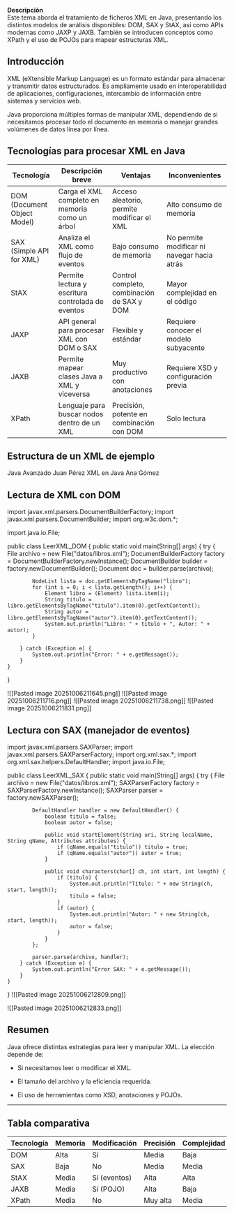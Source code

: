 **Descripción**  
Este tema aborda el tratamiento de ficheros XML en Java, presentando los distintos modelos de análisis disponibles: DOM, SAX y StAX, así como APIs modernas como JAXP y JAXB. También se introducen conceptos como XPath y el uso de POJOs para mapear estructuras XML.

## Introducción

XML (eXtensible Markup Language) es un formato estándar para almacenar y transmitir datos estructurados. Es ampliamente usado en interoperabilidad de aplicaciones, configuraciones, intercambio de información entre sistemas y servicios web.

Java proporciona múltiples formas de manipular XML, dependiendo de si necesitamos procesar todo el documento en memoria o manejar grandes volúmenes de datos línea por línea.

## Tecnologías para procesar XML en Java

|Tecnología|Descripción breve|Ventajas|Inconvenientes|
|---|---|---|---|
|DOM (Document Object Model)|Carga el XML completo en memoria como un árbol|Acceso aleatorio, permite modificar el XML|Alto consumo de memoria|
|SAX (Simple API for XML)|Analiza el XML como flujo de eventos|Bajo consumo de memoria|No permite modificar ni navegar hacia atrás|
|StAX|Permite lectura y escritura controlada de eventos|Control completo, combinación de SAX y DOM|Mayor complejidad en el código|
|JAXP|API general para procesar XML con DOM o SAX|Flexible y estándar|Requiere conocer el modelo subyacente|
|JAXB|Permite mapear clases Java a XML y viceversa|Muy productivo con anotaciones|Requiere XSD y configuración previa|
|XPath|Lenguaje para buscar nodos dentro de un XML|Precisión, potente en combinación con DOM|Solo lectura|

## Estructura de un XML de ejemplo

<libros>
    <libro>
        <titulo>Java Avanzado</titulo>
        <autor>Juan Pérez</autor>
    </libro>
    <libro>
        <titulo>XML en Java</titulo>
        <autor>Ana Gómez</autor>
    </libro>
</libros>

## Lectura de XML con DOM

import javax.xml.parsers.DocumentBuilderFactory;
import javax.xml.parsers.DocumentBuilder;
import org.w3c.dom.*;

import java.io.File;

public class LeerXML_DOM {
    public static void main(String[] args) {
        try {
            File archivo = new File("datos/libros.xml");
            DocumentBuilderFactory factory = DocumentBuilderFactory.newInstance();
            DocumentBuilder builder = factory.newDocumentBuilder();
            Document doc = builder.parse(archivo);

            NodeList lista = doc.getElementsByTagName("libro");
            for (int i = 0; i < lista.getLength(); i++) {
                Element libro = (Element) lista.item(i);
                String titulo = libro.getElementsByTagName("titulo").item(0).getTextContent();
                String autor = libro.getElementsByTagName("autor").item(0).getTextContent();
                System.out.println("Libro: " + titulo + ", Autor: " + autor);
            }

        } catch (Exception e) {
            System.out.println("Error: " + e.getMessage());
        }
    }
}

![[Pasted image 20251006211645.png]]
![[Pasted image 20251006211716.png]]
![[Pasted image 20251006211738.png]]
![[Pasted image 20251006211831.png]]



## Lectura con SAX (manejador de eventos)

import javax.xml.parsers.SAXParser;
import javax.xml.parsers.SAXParserFactory;
import org.xml.sax.*;
import org.xml.sax.helpers.DefaultHandler;
import java.io.File;

public class LeerXML_SAX {
    public static void main(String[] args) {
        try {
            File archivo = new File("datos/libros.xml");
            SAXParserFactory factory = SAXParserFactory.newInstance();
            SAXParser parser = factory.newSAXParser();

            DefaultHandler handler = new DefaultHandler() {
                boolean titulo = false;
                boolean autor = false;

                public void startElement(String uri, String localName, String qName, Attributes attributes) {
                    if (qName.equals("titulo")) titulo = true;
                    if (qName.equals("autor")) autor = true;
                }

                public void characters(char[] ch, int start, int length) {
                    if (titulo) {
                        System.out.println("Título: " + new String(ch, start, length));
                        titulo = false;
                    }
                    if (autor) {
                        System.out.println("Autor: " + new String(ch, start, length));
                        autor = false;
                    }
                }
            };

            parser.parse(archivo, handler);
        } catch (Exception e) {
            System.out.println("Error SAX: " + e.getMessage());
        }
    }
}
![[Pasted image 20251006212809.png]]

![[Pasted image 20251006212833.png]]

## Resumen

Java ofrece distintas estrategias para leer y manipular XML. La elección depende de:

- Si necesitamos leer o modificar el XML.
    
- El tamaño del archivo y la eficiencia requerida.
    
- El uso de herramientas como XSD, anotaciones y POJOs.
    

---

## Tabla comparativa

|Tecnología|Memoria|Modificación|Precisión|Complejidad|
|---|---|---|---|---|
|DOM|Alta|Sí|Media|Baja|
|SAX|Baja|No|Media|Media|
|StAX|Media|Sí (eventos)|Alta|Alta|
|JAXB|Media|Sí (POJO)|Alta|Baja|
|XPath|Media|No|Muy alta|Media|